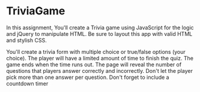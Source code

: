 # TriviaGame

In this assignment, You'll create a Trivia game using JavaScript for the logic and jQuery to manipulate HTML. Be sure to layout this app with valid HTML and stylish CSS.

You'll create a trivia form with multiple choice or true/false options (your choice). The player will have a limited amount of time to finish the quiz. The game ends when the time runs out. The page will reveal the number of questions that players answer correctly and incorrectly. Don't let the player pick more than one answer per question. Don't forget to include a countdown timer